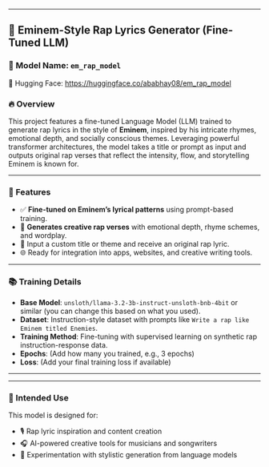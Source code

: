 
---

## 🧠 Eminem-Style Rap Lyrics Generator (Fine-Tuned LLM)

### 🚀 Model Name: `em_rap_model`
📍 Hugging Face: https://huggingface.co/ababhay08/em_rap_model

### 🔥 Overview
This project features a fine-tuned Language Model (LLM) trained to generate rap lyrics in the style of **Eminem**, inspired by his intricate rhymes, emotional depth, and socially conscious themes. Leveraging powerful transformer architectures, the model takes a title or prompt as input and outputs original rap verses that reflect the intensity, flow, and storytelling Eminem is known for.

---

### 🧾 Features
- ✅ **Fine-tuned on Eminem’s lyrical patterns** using prompt-based training.
- 🎤 **Generates creative rap verses** with emotional depth, rhyme schemes, and wordplay.
- 📝 Input a custom title or theme and receive an original rap lyric.
- 🌐 Ready for integration into apps, websites, and creative writing tools.

---

### 📚 Training Details
- **Base Model**: `unsloth/llama-3.2-3b-instruct-unsloth-bnb-4bit` or similar (you can change this based on what you used).
- **Dataset**: Instruction-style dataset with prompts like `Write a rap like Eminem titled Enemies`.
- **Training Method**: Fine-tuning with supervised learning on synthetic rap instruction-response data.
- **Epochs**: (Add how many you trained, e.g., 3 epochs)
- **Loss**: (Add your final training loss if available)

---


---

### 🎯 Intended Use
This model is designed for:
- 🎙️ Rap lyric inspiration and content creation
- 🎧 AI-powered creative tools for musicians and songwriters
- 🧪 Experimentation with stylistic generation from language models


